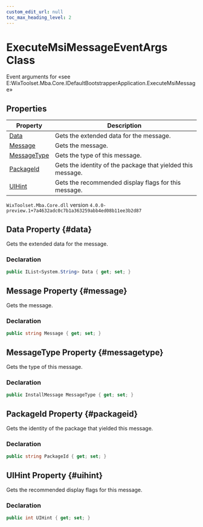```yaml
---
custom_edit_url: null
toc_max_heading_level: 2
---
```

# ExecuteMsiMessageEventArgs Class
Event arguments for «see E:WixToolset.Mba.Core.IDefaultBootstrapperApplication.ExecuteMsiMessage» 
## Properties
| Property | Description |
| ------ | ----------- |
| [Data](#data) | Gets the extended data for the message. |
| [Message](#message) | Gets the message. |
| [MessageType](#messagetype) | Gets the type of this message. |
| [PackageId](#packageid) | Gets the identity of the package that yielded this message. |
| [UIHint](#uihint) | Gets the recommended display flags for this message. |
`WixToolset.Mba.Core.dll` version `4.0.0-preview.1+7a4632adc0c7b1a363259abb4ed08b11ee3b2d87`
## Data Property {#data}
Gets the extended data for the message.
### Declaration
```cs
public IList<System.String> Data { get; set; } 
```
## Message Property {#message}
Gets the message.
### Declaration
```cs
public string Message { get; set; } 
```
## MessageType Property {#messagetype}
Gets the type of this message.
### Declaration
```cs
public InstallMessage MessageType { get; set; } 
```
## PackageId Property {#packageid}
Gets the identity of the package that yielded this message.
### Declaration
```cs
public string PackageId { get; set; } 
```
## UIHint Property {#uihint}
Gets the recommended display flags for this message.
### Declaration
```cs
public int UIHint { get; set; } 
```
